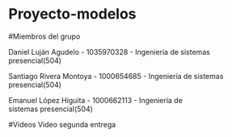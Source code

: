 # Proyecto-modelos

#Miembros del grupo

Daniel Luján Agudelo - 1035970328 - Ingeniería de sistemas presencial(504)

Santiago Rivera Montoya - 1000654685 - Ingeniería de sistemas presencial(504)

Emanuel López Higuita - 1000662113 - Ingeniería de sistemas presencial(504)

#Videos
Video segunda entrega
